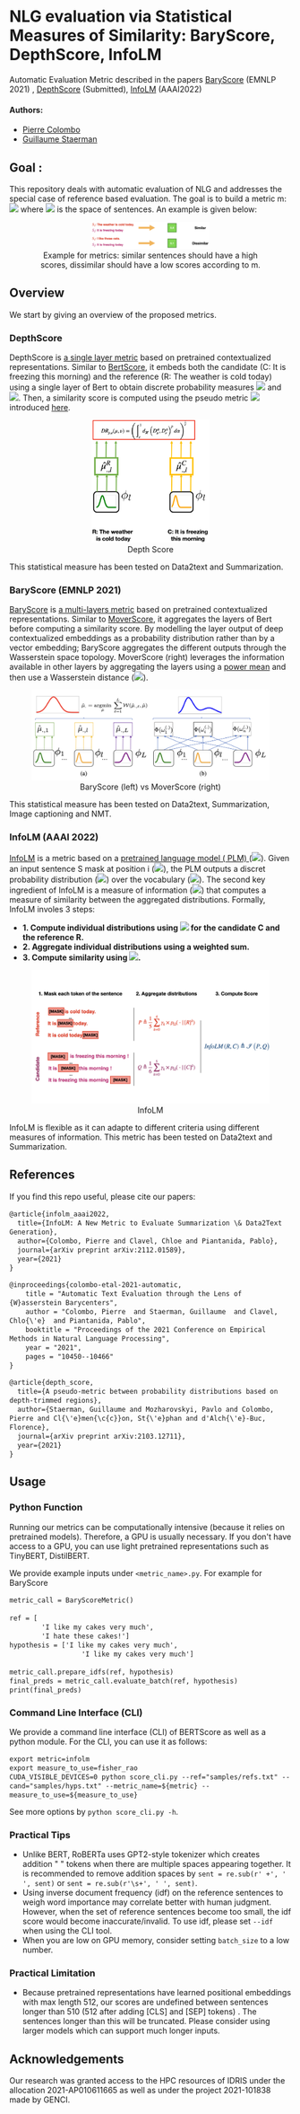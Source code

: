 # NLG evaluation via Statistical Measures of Similarity: BaryScore, DepthScore, InfoLM

Automatic Evaluation Metric described in the papers [BaryScore](https://arxiv.org/abs/2108.12463) (EMNLP 2021)
, [DepthScore](https://arxiv.org/abs/2103.12711) (Submitted), [InfoLM](https://arxiv.org/abs/2112.01589) (AAAI2022)



#### Authors:

* [Pierre Colombo](https://scholar.google.com/citations?user=yPoMt8gAAAAJ&hl=fr)
* [Guillaume Staerman](https://scholar.google.com/citations?user=Zb2ax0wAAAAJ&hl=fr)

## Goal :

This repository deals with automatic evaluation of NLG and addresses the special case of reference based evaluation. The goal is to build a metric m: <img src="https://render.githubusercontent.com/render/math?math=m : \mathcal{S} \times \mathcal{S} \rightarrow \mathcal{R}"> where <img src="https://render.githubusercontent.com/render/math?math=m : \mathcal{S}"> is the space of sentences. An example is given below:


<div align="center">
<figure>
    <img style="width:50%" src="images/example.jpeg">
    <div align="center">
<figcaption> Example for metrics: similar sentences should have a high scores, dissimilar should have a low scores according to m. </figcaption>
    </div>
</figure>
</div>


## Overview

We start by giving an overview of the proposed metrics.

### DepthScore

DepthScore is <u>a single layer metric</u> based on pretrained contextualized representations. Similar
to [BertScore](https://arxiv.org/abs/1904.09675), it embeds both the candidate (C: It is freezing this morning) and the
reference (R: The weather is cold today) using a single layer of Bert to obtain discrete probability
measures <img src="https://render.githubusercontent.com/render/math?math=\hat{\mu}_{.,l}^R">
and  <img src="https://render.githubusercontent.com/render/math?math=\hat{\mu}_{.,l}^C">. Then, a similarity score is
computed using the pseudo
metric  <img src="https://render.githubusercontent.com/render/math?math=DR_{p,\varepsilon}(\hat{\mu}_{.,l}^C,\hat{\mu}_{.,l}^R)">
introduced [here](https://arxiv.org/abs/2103.12711).


<div align="center">
<figure>
    <img style="width:50%" src="images/depthscore.png">
    <div align="center">
<figcaption> Depth Score </figcaption>
    </div>
</figure>
</div>




This statistical measure has been tested on Data2text and Summarization.

### BaryScore (EMNLP 2021)

[BaryScore](https://arxiv.org/abs/2108.12463) is  <u>a multi-layers metric</u> based on pretrained contextualized
representations. Similar to [MoverScore](https://arxiv.org/abs/1909.02622),
it aggregates the layers of Bert before computing a similarity score. By modelling the layer output of deep
contextualized embeddings as a probability distribution rather than by a vector embedding; BaryScore aggregates the
different outputs through the Wasserstein space topology. MoverScore (right) leverages the information available in
other layers by aggregating the layers using a [power mean](https://arxiv.org/abs/1803.01400) and then use a Wasserstein
distance (<img src="https://render.githubusercontent.com/render/math?math=W">).

<div align="center">
<figure>
    <img style="width:100%" src="images/baryscore.jpeg">
<figcaption>BaryScore (left) vs MoverScore (right)</figcaption>
</figure>
</div>

This statistical measure has been tested on Data2text, Summarization, Image captioning and NMT.

### InfoLM (AAAI 2022)

[InfoLM](https://arxiv.org/abs/2112.01589) is a metric based on a  <u> pretrained language model (
PLM) </u> (<img src="https://render.githubusercontent.com/render/math?math=p_\Omega">). Given an input sentence S mask
at position i (<img src="https://render.githubusercontent.com/render/math?math=[S]^i">), the PLM outputs a discret
probability distribution (<img src="https://render.githubusercontent.com/render/math?math=p_\Omega(\cdot | [S]^i)">)
over the vocabulary (<img src="https://render.githubusercontent.com/render/math?math=\Omega">). The second key
ingredient of InfoLM is a measure of
information (<img src="https://render.githubusercontent.com/render/math?math=\mathcal{I} : [0,1]^{|\mathbf{\Omega}|} \times [0,1]^{|\mathbf{\Omega}|}">)
that computes a measure of similarity between the aggregated distributions. Formally, InfoLM involes 3 steps:

* <b>1. Compute individual distributions
  using <img src="https://render.githubusercontent.com/render/math?math=p_\Omega"> for the candidate C and the reference
  R.</b>
* <b>2. Aggregate individual distributions using a weighted sum.</b>
* <b>3. Compute similarity using <img src="https://render.githubusercontent.com/render/math?math=\mathcal{I}">. </b>

<div align="center">
<figure>
    <img style="width:100%" src="images/infolm.jpeg">
<figcaption>InfoLM</figcaption>
</figure>
</div>

InfoLM is flexible as it can adapte to different criteria using different measures of information. This metric has been
tested on Data2text and Summarization.

## References

If you find this repo useful, please cite our papers:

```
@article{infolm_aaai2022,
  title={InfoLM: A New Metric to Evaluate Summarization \& Data2Text Generation},
  author={Colombo, Pierre and Clavel, Chloe and Piantanida, Pablo},
  journal={arXiv preprint arXiv:2112.01589},
  year={2021}
}
```

```
@inproceedings{colombo-etal-2021-automatic,
    title = "Automatic Text Evaluation through the Lens of {W}asserstein Barycenters",
    author = "Colombo, Pierre  and Staerman, Guillaume  and Clavel, Chlo{\'e}  and Piantanida, Pablo",
    booktitle = "Proceedings of the 2021 Conference on Empirical Methods in Natural Language Processing",
    year = "2021",
    pages = "10450--10466"
}
```

```
@article{depth_score,
  title={A pseudo-metric between probability distributions based on depth-trimmed regions},
  author={Staerman, Guillaume and Mozharovskyi, Pavlo and Colombo, Pierre and Cl{\'e}men{\c{c}}on, St{\'e}phan and d'Alch{\'e}-Buc, Florence},
  journal={arXiv preprint arXiv:2103.12711},
  year={2021}
}
```

## Usage

### Python Function

Running our metrics can be computationally intensive (because it relies on pretrained models). Therefore, a GPU is
usually necessary. If you don't have access to a GPU, you can use light pretrained representations such as TinyBERT,
DistilBERT.

We provide example inputs under `<metric_name>.py`. For example for BaryScore

```
metric_call = BaryScoreMetric()

ref = [
        'I like my cakes very much',
        'I hate these cakes!']
hypothesis = ['I like my cakes very much',
                  'I like my cakes very much']

metric_call.prepare_idfs(ref, hypothesis)
final_preds = metric_call.evaluate_batch(ref, hypothesis)
print(final_preds)
```

### Command Line Interface (CLI)

We provide a command line interface (CLI) of BERTScore as well as a python module. For the CLI, you can use it as
follows:

```
export metric=infolm
export measure_to_use=fisher_rao
CUDA_VISIBLE_DEVICES=0 python score_cli.py --ref="samples/refs.txt" --cand="samples/hyps.txt" --metric_name=${metric} --measure_to_use=${measure_to_use}
 ```

See more options by `python score_cli.py -h`.

### Practical Tips

* Unlike BERT, RoBERTa uses GPT2-style tokenizer which creates addition " " tokens when there are multiple spaces
  appearing together. It is recommended to remove addition spaces by `sent = re.sub(r' +', ' ', sent)`
  or `sent = re.sub(r'\s+', ' ', sent)`.
* Using inverse document frequency (idf) on the reference sentences to weigh word importance may correlate better with
  human judgment. However, when the set of reference sentences become too small, the idf score would become
  inaccurate/invalid. To use idf, please set `--idf` when using the CLI tool.
* When you are low on GPU memory, consider setting `batch_size` to a low number.

### Practical Limitation

* Because pretrained representations have learned positional embeddings with max length 512, our scores are undefined
  between sentences longer than 510 (512 after adding \[CLS\] and \[SEP\] tokens)
  . The sentences longer than this will be truncated. Please consider using larger models which can support much longer
  inputs.

## Acknowledgements

Our research was granted access to the HPC resources of IDRIS under the allocation 2021-AP010611665 as well as under the
project 2021-101838 made by GENCI.
